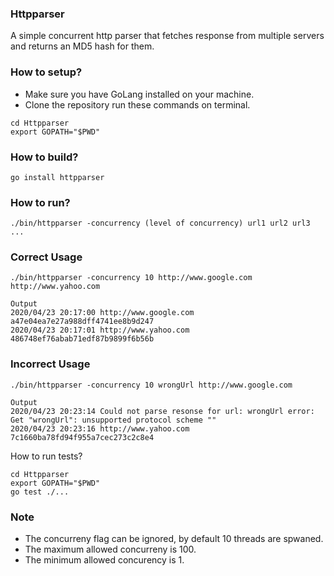 ### Httpparser
A simple concurrent http parser that fetches response from multiple servers and returns an MD5 hash for them.

### How to setup?
- Make sure you have GoLang installed on your machine.
- Clone the repository run these commands on terminal.
```
cd Httpparser
export GOPATH="$PWD"
```

### How to build?
```
go install httpparser
```

### How to run?
```
./bin/httpparser -concurrency (level of concurrency) url1 url2 url3 ...
```
### Correct Usage
```
./bin/httpparser -concurrency 10 http://www.google.com http://www.yahoo.com

Output
2020/04/23 20:17:00 http://www.google.com a47e04ea7e27a988dff4741ee8b9d247
2020/04/23 20:17:01 http://www.yahoo.com 486748ef76abab71edf87b9899f6b56b
```

### Incorrect Usage
```
./bin/httpparser -concurrency 10 wrongUrl http://www.google.com

Output
2020/04/23 20:23:14 Could not parse resonse for url: wrongUrl error: Get "wrongUrl": unsupported protocol scheme ""
2020/04/23 20:23:16 http://www.yahoo.com 7c1660ba78fd94f955a7cec273c2c8e4
```

How to run tests?
````
cd Httpparser
export GOPATH="$PWD"
go test ./...
````

### Note
- The concurreny flag can be ignored, by default 10 threads are spwaned.
- The maximum allowed concurreny is 100.
- The minimum allowed concurency is 1.
